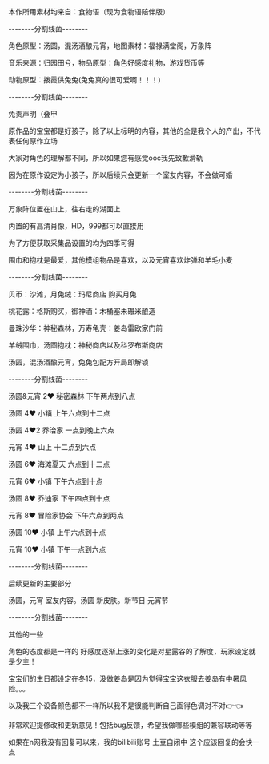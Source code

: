 本作所用素材均来自：食物语（现为食物语陪伴版）

--------分割线菌--------

角色原型：汤圆，混汤酒酿元宵，地图素材：福禄满堂阁，万象阵

音乐来源：归园田兮，物品原型：角色好感度礼物，游戏货币等

动物原型：拨霞供兔兔(兔兔真的很可爱啊！！！)

--------分割线菌--------

免责声明（叠甲

原作品的宝宝都是好孩子，除了以上标明的内容，其他的全是我个人的产出，不代表任何原作立场

大家对角色的理解都不同，所以如果您有感觉ooc我先致歉滑轨

因为在原作设定为小孩子，所以后续只会更新一个室友内容，不会做可婚

--------分割线菌--------

万象阵位置在山上，往右走的湖面上

内置的有高清肖像，HD，999都可以直接用

为了方便获取采集品设置的均为四季可得

围巾和抱枕是最爱，其他模组物品是喜欢，以及元宵喜欢炸弹和羊毛小麦

--------分割线菌--------

贝币：沙滩，月兔绒：玛尼商店 购买月兔

桃花露：格斯购买，御神酒：木桶塞未碾米酿造

曼珠沙华：神秘森林，万寿龟壳：姜岛雷欧家门前

羊绒围巾，汤圆抱枕：神秘商店以及科罗布斯商店

汤圆，混汤酒酿元宵，兔兔包配方开局即解锁

--------分割线菌--------

汤圆&元宵  2♥  秘密森林  下午两点到八点

汤圆  4♥   小镇  上午六点到十二点

汤圆  4♥2  乔治家  一点到晚上六点

元宵  4♥  山上  十二点到六点

汤圆  6♥  海滩夏天  六点到十二点

元宵  6♥  小镇  下午六点到十点

汤圆  8♥  乔迪家  下午四点到十点

元宵  8♥  冒险家协会  下午六点到两点

汤圆  10♥  小镇  上午六点到十点

元宵  10♥  小镇  下午一点到六点

--------分割线菌--------

后续更新的主要部分

汤圆，元宵 室友内容。汤圆 新皮肤。新节日 元宵节

--------分割线菌--------

其他的一些

角色的态度都是一样的 好感度逐渐上涨的变化是对星露谷的了解度，玩家设定就是少主！

宝宝们的生日都设定在冬15，没做姜岛是因为觉得宝宝这衣服去姜岛有中暑风险。。。

以及我三个设备颜色都不一样所以我不是很能判断自己画得色调对不对👉👈

非常欢迎提修改和更新意见！包括bug反馈，希望我做哪些模组的兼容联动等等

如果在n网我没有回复可以来，我的bilibili账号 土豆自闭中 这个应该回复的会快一点
